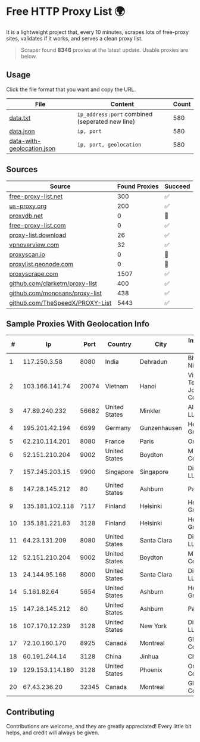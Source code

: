 
# Free HTTP Proxy List 🌍

It is a lightweight project that, every 10 minutes, scrapes lots of free-proxy sites, validates if it works, and serves a clean proxy list.


> Scraper found **8346** proxies at the latest update. Usable proxies are below.

## Usage

Click the file format that you want and copy the URL.


|File|Content|Count|
|----|-------|-----|
|[data.txt](https://raw.githubusercontent.com/themiralay/Proxy-List-World/master/data.txt)|`ip_address:port` combined (seperated new line)|580|
|[data.json](https://raw.githubusercontent.com/themiralay/Proxy-List-World/master/data.json)|`ip, port`|580|
|[data-with-geolocation.json](https://raw.githubusercontent.com/themiralay/Proxy-List-World/master/data-with-geolocation.json)|`ip, port, geolocation`|580|

## Sources

|Source|Found Proxies|Succeed|
|------|-------------|-------|
|[free-proxy-list.net](https://free-proxy-list.net)|300|✅|
|[us-proxy.org](https://www.us-proxy.org)|200|✅|
|[proxydb.net](http://proxydb.net)|0|🚫|
|[free-proxy-list.com](https://free-proxy-list.com/?page=&port=&type%5B%5D=http&type%5B%5D=https&up_time=0&search=Search)|0|✅|
|[proxy-list.download](https://www.proxy-list.download/HTTP)|26|✅|
|[vpnoverview.com](https://vpnoverview.com/privacy/anonymous-browsing/free-proxy-servers)|32|✅|
|[proxyscan.io](https://www.proxyscan.io)|0|🚫|
|[proxylist.geonode.com](https://proxylist.geonode.com/api/proxy-list?limit=300&page=1&sort_by=lastChecked&sort_type=desc&protocols=http,https)|0|🚫|
|[proxyscrape.com](https://api.proxyscrape.com/v2/?request=displayproxies&protocol=http&timeout=10000&country=all&ssl=all&anonymity=all)|1507|✅|
|[github.com/clarketm/proxy-list](https://raw.githubusercontent.com/clarketm/proxy-list/master/proxy-list-raw.txt)|400|✅|
|[github.com/monosans/proxy-list](https://raw.githubusercontent.com/monosans/proxy-list/main/proxies/http.txt)|438|✅|
|[github.com/TheSpeedX/PROXY-List](https://raw.githubusercontent.com/TheSpeedX/PROXY-List/master/http.txt)|5443|✅|


## Sample Proxies With Geolocation Info

|#|Ip|Port|Country|City|Internet Service Provider|
|-|--|----|-------|----|-------------------------|
|1|117.250.3.58|8080|India|Dehradun|Bharat Sanchar Nigam Ltd|
|2|103.166.141.74|20074|Vietnam|Hanoi|Viet NAM Cloud Technology Joint Stock Company|
|3|47.89.240.232|56682|United States|Minkler|Alibaba.com LLC|
|4|195.201.42.194|6699|Germany|Gunzenhausen|Hetzner Online GmbH|
|5|62.210.114.201|8080|France|Paris|Online SAS|
|6|52.151.210.204|9002|United States|Boydton|Microsoft Corporation|
|7|157.245.203.15|9900|Singapore|Singapore|DigitalOcean, LLC|
|8|147.28.145.212|80|United States|Ashburn|Packet Host, Inc.|
|9|135.181.102.118|7117|Finland|Helsinki|Hetzner Online GmbH|
|10|135.181.221.83|3128|Finland|Helsinki|Hetzner Online GmbH|
|11|64.23.131.209|8080|United States|Santa Clara|DigitalOcean, LLC|
|12|52.151.210.204|9002|United States|Boydton|Microsoft Corporation|
|13|24.144.95.168|8000|United States|Santa Clara|DigitalOcean, LLC|
|14|5.161.82.64|5654|United States|Ashburn|Hetzner Online GmbH|
|15|147.28.145.212|80|United States|Ashburn|Packet Host, Inc.|
|16|107.170.12.239|3128|United States|New York|DigitalOcean, LLC|
|17|72.10.160.170|8925|Canada|Montreal|GloboTech Communications|
|18|60.191.244.14|3128|China|Jinhua|Chinanet|
|19|129.153.114.180|3128|United States|Phoenix|Oracle Corporation|
|20|67.43.236.20|32345|Canada|Montreal|GloboTech Communications|



## Contributing

Contributions are welcome, and they are greatly appreciated! Every
little bit helps, and credit will always be given.

